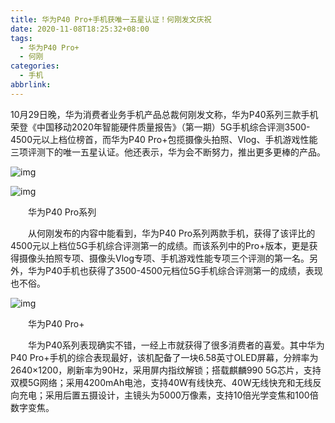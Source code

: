 ```yaml
---
title: 华为P40 Pro+手机获唯一五星认证！何刚发文庆祝
date: 2020-11-08T18:25:32+08:00
tags:
  - 华为P40 Pro+
  - 何刚
categories:
  - 手机
abbrlink:
---
```


10月29日晚，华为消费者业务手机产品总裁何刚发文称，华为P40系列三款手机荣登《中国移动2020年智能硬件质量报告》（第一期）5G手机综合评测3500-4500元以上档位榜首，而华为P40 Pro+包揽摄像头拍照、Vlog、手机游戏性能三项评测下的唯一五星认证。他还表示，华为会不断努力，推出更多更棒的产品。

![img](https://cdn.jsdelivr.net/gh/yakeing/Documentation@main/Hexo/images/e7d2-kcaeqzy2676186.png)

![img](https://cdn.jsdelivr.net/gh/yakeing/Documentation@main/Hexo/images/277f-kcaeqzy2676212.jpg)

　　华为P40 Pro系列

　　从何刚发布的内容中能看到，华为P40 Pro系列两款手机，获得了该评比的4500元以上档位5G手机综合评测第一的成绩。而该系列中的Pro+版本，更是获得摄像头拍照专项、摄像头Vlog专项、手机游戏性能专项三个评测的第一名。另外，华为P40手机也获得了3500-4500元档位5G手机综合评测第一的成绩，表现也不俗。

![img](https://cdn.jsdelivr.net/gh/yakeing/Documentation@main/Hexo/images/8a25-kcaeqzy2676232.jpg)

　　华为P40 Pro+

　　华为P40系列表现确实不错，一经上市就获得了很多消费者的喜爱。其中华为P40 Pro+手机的综合表现最好，该机配备了一块6.58英寸OLED屏幕，分辨率为2640×1200，刷新率为90Hz，采用屏内指纹解锁；搭载麒麟990 5G芯片，支持双模5G网络；采用4200mAh电池，支持40W有线快充、40W无线快充和无线反向充电；采用后置五摄设计，主镜头为5000万像素，支持10倍光学变焦和100倍数字变焦。
